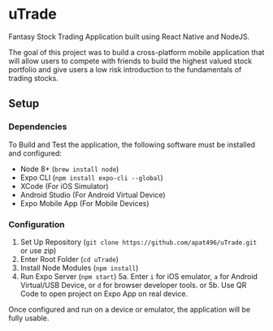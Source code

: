 # uTrade
Fantasy Stock Trading Application built using React Native and NodeJS.

The goal of this project was to build a cross-platform mobile application that will allow users to compete with friends to build the highest valued stock portfolio and give users a low risk introduction to the fundamentals of trading stocks.

## Setup
### Dependencies
To Build and Test the application, the following software must be installed and configured:
* Node 8+ (```brew install node```)
* Expo CLI (```npm install expo-cli --global```)
* XCode (For iOS Simulator)
* Android Studio (For Android Virtual Device)
* Expo Mobile App (For Mobile Devices)

### Configuration
1. Set Up Repository (```git clone https://github.com/apat496/uTrade.git``` or use zip)
2. Enter Root Folder (```cd uTrade```)
3. Install Node Modules (```npm install```)
4. Run Expo Server (```npm start```)
5a. Enter ```i``` for iOS emulator, ```a``` for Android Virtual/USB Device, or ```d``` for browser developer tools.
or
5b. Use QR Code to open project on Expo App on real device.

Once configured and run on a device or emulator, the application will be fully usable.
